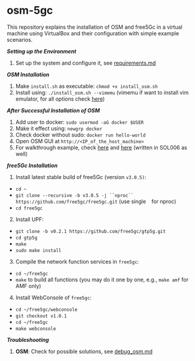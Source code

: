 # osm-5gc

This repository explains the installation of OSM and free5Gc in a virtual machine using VirtualBox and their configuration with simple example scenarios.

***Setting up the Environment***
1. Set up the system and configure it, see [requirements.md](https://github.com/samareshbera/osm-5gc/blob/main/requirements.md)


***OSM Installation***

1. Make `install.sh` as executable: `chmod +x install_osm.sh`
2. Install using: `./install_osm.sh --vimemu` (vimemu if want to install vim emulator, for all options check [here](https://osm.etsi.org/docs/user-guide/03-installing-osm.html#other-installer-options))


***After Successful Installation of OSM***

1. Add user to docker: `sudo usermod -aG docker $USER`
2. Make it effect using: `newgrp docker`
3. Check docker without sudo: `docker run hello-world`
4. Open OSM GUI at `http://<IP_of_the_host_machine>`
5. For walkthrough example, check [here](https://osm.etsi.org/docs/vnf-onboarding-guidelines/00-introduction.html) and [here](https://osm.etsi.org/gitlab/vnf-onboarding/osm-packages) (written in SOL006 as well)


***free5Gc Installation***
1. Install latest stable build of free5Gc (version `v3.0.5)`:
  * `cd ~`
  * `git clone --recursive -b v3.0.5 -j ``nproc`` https://github.com/free5gc/free5gc.git` (use single ` ` for nproc) 
  * `cd free5gc`

2. Install UPF:
  * `git clone -b v0.2.1 https://github.com/free5gc/gtp5g.git`
  * `cd gtp5g`
  * `make`
  * `sudo make install`

3. Compile the network function services in `free5gc`:
  * `cd ~/free5gc`
  * `make` to build all functions (you may do it one by one, e.g., `make amf` for AMF only)

4. Install WebConsole of `free5gc`:
  * `cd ~/free5gc/webconsole`
  * `git checkout v1.0.1`
  * `cd ~/free5gc`
  * `make webconsole`


***Troubleshooting***

1. **OSM**: Check for possible solutions, see [debug_osm.md](https://github.com/samareshbera/osm-5gc/blob/main/debug_osm.md)
